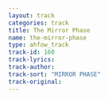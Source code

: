 ```yaml
---
layout: track
categories: track
title: The Mirror Phase
name: the-mirror-phase
type: ahfow_track
track-id: 160
track-lyrics: 
track-author: 
track-sort: "MIRROR PHASE"
track-original: 
---
```

